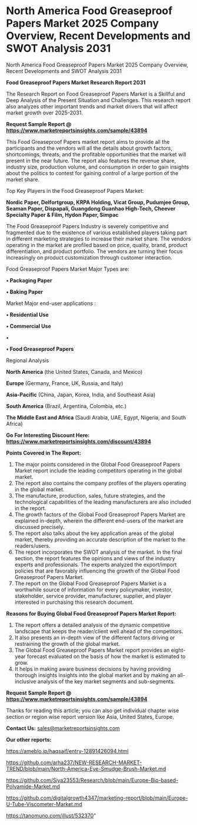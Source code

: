 # North America Food Greaseproof Papers Market 2025 Company Overview, Recent Developments and SWOT Analysis 2031
 North America Food Greaseproof Papers Market 2025 Company Overview, Recent Developments and SWOT Analysis 2031

<strong>Food Greaseproof Papers Market Research Report 2031</strong>

The Research Report on Food Greaseproof Papers Market is a Skillful and Deep Analysis of the Present Situation and Challenges. This research report also analyzes other important trends and market drivers that will affect market growth over 2025-2031.

<strong>Request Sample Report @ <a href=https://www.marketreportsinsights.com/sample/43894>https://www.marketreportsinsights.com/sample/43894</a></strong>

This Food Greaseproof Papers market report aims to provide all the participants and the vendors will all the details about growth factors, shortcomings, threats, and the profitable opportunities that the market will present in the near future. The report also features the revenue share, industry size, production volume, and consumption in order to gain insights about the politics to contest for gaining control of a large portion of the market share.

Top Key Players in the Food Greaseproof Papers Market:

<strong>Nordic Paper, Delfortgroup, KRPA Holding, Vicat Group, Pudumjee Group, Seaman Paper, Dispapali, Guangdong Guanhao High-Tech, Cheever Specialty Paper & Film, Hydon Paper, Simpac</strong>

The Food Greaseproof Papers Industry is severely competitive and fragmented due to the existence of various established players taking part in different marketing strategies to increase their market share. The vendors operating in the market are profiled based on price, quality, brand, product differentiation, and product portfolio. The vendors are turning their focus increasingly on product customization through customer interaction.

Food Greaseproof Papers Market Major Types are:

<strong>•  Packaging Paper

•  Baking Paper</strong>

Market Major end-user applications :

<strong>•  Residential Use

•  Commercial Use

•  

•  Food Greaseproof Papers</strong>

Regional Analysis

</u><strong><b>North America</b></strong> (the United States, Canada, and Mexico)

<strong><b>Europe </b></strong>(Germany, France, UK, Russia, and Italy)

<strong><b>Asia-Pacific</b></strong> (China, Japan, Korea, India, and Southeast Asia)

<strong><b>South America</b></strong> (Brazil, Argentina, Colombia, etc.)

<strong><b>The Middle East and Africa</b></strong> (Saudi Arabia, UAE, Egypt, Nigeria, and South Africa)

<strong>Go For Interesting Discount Here: <a href=https://www.marketreportsinsights.com/discount/43894>https://www.marketreportsinsights.com/discount/43894</a></strong>

<strong>Points Covered in The Report:</strong>
<ol>
  <li>The major points considered in the Global Food Greaseproof Papers Market report include the leading competitors operating in the global market.</li>
  <li>The report also contains the company profiles of the players operating in the global market.</li>
  <li>The manufacture, production, sales, future strategies, and the technological capabilities of the leading manufacturers are also included in the report.</li>
  <li>The growth factors of the Global Food Greaseproof Papers Market are explained in-depth, wherein the different end-users of the market are discussed precisely.</li>
  <li>The report also talks about the key application areas of the global market, thereby providing an accurate description of the market to the readers/users.</li>
  <li>The report incorporates the SWOT analysis of the market. In the final section, the report features the opinions and views of the industry experts and professionals. The experts analyzed the export/import policies that are favorably influencing the growth of the Global Food Greaseproof Papers Market.</li>
  <li>The report on the Global Food Greaseproof Papers Market is a worthwhile source of information for every policymaker, investor, stakeholder, service provider, manufacturer, supplier, and player interested in purchasing this research document.</li>
</ol>
<strong>Reasons for Buying Global Food Greaseproof Papers Market Report:</strong>

<ol>
  <li>The report offers a detailed analysis of the dynamic competitive landscape that keeps the reader/client well ahead of the competitors.</li>
  <li>It also presents an in-depth view of the different factors driving or restraining the growth of the global market.</li>
  <li>The Global Food Greaseproof Papers Market report provides an eight-year forecast evaluated on the basis of how the market is estimated to grow.</li>
  <li>It helps in making aware business decisions by having providing thorough insights insights into the global market and by making an all-inclusive analysis of the key market segments and sub-segments.</li>
</ol>
<strong>Request Sample Report @ <a href=https://www.marketreportsinsights.com/sample/43894>https://www.marketreportsinsights.com/sample/43894</a></strong>


Thanks for reading this article; you can also get individual chapter wise section or region wise report version like Asia, United States, Europe.

<strong>Contact Us:</strong>
sales@marketreportsinsights.com

<strong>Our other reports:</strong>

<a href=https://ameblo.jp/haqsaif/entry-12891426094.html>https://ameblo.jp/haqsaif/entry-12891426094.html</a>

<a href=https://github.com/arha237/NEW-RESEARCH-MARKET-TREND/blob/main/North-America-Eye-Smudge-Brush-Market.md>https://github.com/arha237/NEW-RESEARCH-MARKET-TREND/blob/main/North-America-Eye-Smudge-Brush-Market.md</a>

<a href=https://github.com/Siya23553/Research/blob/main/Europe-Bio-based-Polyamide-Market.md>https://github.com/Siya23553/Research/blob/main/Europe-Bio-based-Polyamide-Market.md</a>

<a href=https://github.com/digitalgrowth4347/marketing-report/blob/main/Europe-U-Tube-Viscometer-Market.md>https://github.com/digitalgrowth4347/marketing-report/blob/main/Europe-U-Tube-Viscometer-Market.md</a>

<a href=https://tanomuno.com/illust/532370>https://tanomuno.com/illust/532370</a>"
